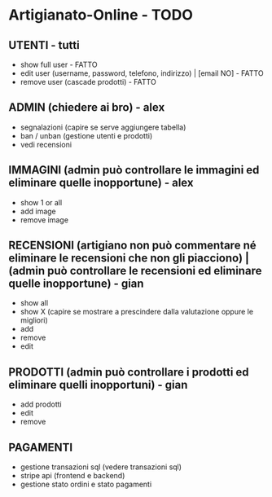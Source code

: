 # Artigianato-Online - TODO

## UTENTI - tutti
- show full user - FATTO
- edit user (username, password, telefono, indirizzo) | [email NO] - FATTO
- remove user (cascade prodotti) - FATTO

## ADMIN (chiedere ai bro) - alex
- segnalazioni (capire se serve aggiungere tabella)
- ban / unban (gestione utenti e prodotti)
- vedi recensioni

## IMMAGINI (admin può controllare le immagini ed eliminare quelle inopportune) - alex
- show 1 or all
- add image
- remove image

## RECENSIONI (artigiano non può commentare né eliminare le recensioni che non gli piacciono) | (admin può controllare le recensioni ed eliminare quelle inopportune) - gian
- show all
- show X (capire se mostrare a prescindere dalla valutazione oppure le migliori)
- add
- remove
- edit

## PRODOTTI (admin può controllare i prodotti ed eliminare quelli inopportuni) - gian
- add prodotti
- edit
- remove

## PAGAMENTI
- gestione transazioni sql (vedere transazioni sql)
- stripe api (frontend e backend)
- gestione stato ordini e stato pagamenti
